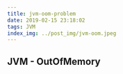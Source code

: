 ```yaml
---
title: jvm-oom-problem
date: 2019-02-15 23:18:02
tags: JVM
index_img: ../post_img/jvm-oom.jpeg
---
```


## JVM - OutOfMemory
